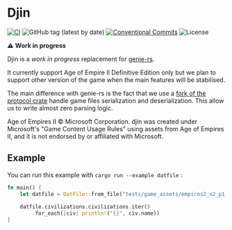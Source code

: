 # Djin

[![CI](https://github.com/scout-gg/djin/actions/workflows/Check.yml/badge.svg)](https://github.com/scout-gg/djin/actions/workflows/Check.yml)
![GitHub tag (latest by date)](https://img.shields.io/github/v/tag/scout-gg/djin)
[![Conventional Commits](https://img.shields.io/badge/Conventional%20Commits-1.0.0-yellow.svg)](https://conventionalcommits.org)
![License](https://img.shields.io/github/license/scout-gg/djin)

⚠️ **Work in progress**

Djin is a *work in progress* replacement for [genie-rs](https://github.com/SiegeEngineers/genie-rs).

It currently support Age of Empire II Definitive Edition only but we plan to support other version of the game
when the main features will be stabilised.

The main difference with genie-rs is the fact that we use a [fork of the protocol crate](https://github.com/oknozor/protocol)
handle game files  serialization and deserialization. This allow us to write almost zero parsing logic.


Age of Empires II © Microsoft Corporation. djin was created under Microsoft's "Game Content Usage Rules" using 
assets from Age of Empires II, and it is not endorsed by or affiliated with Microsoft.

## Example 

You can run this example with `cargo run --example datfile` :

```rust
fn main() {
    let datfile = DatFile::from_file("tests/game_assets/empires2_x2_p1.dat").expect("Error reading dat file");
    
    datfile.civilizations.civilizations.iter()
        .for_each(|civ| println!("{}", civ.name))
}
```



